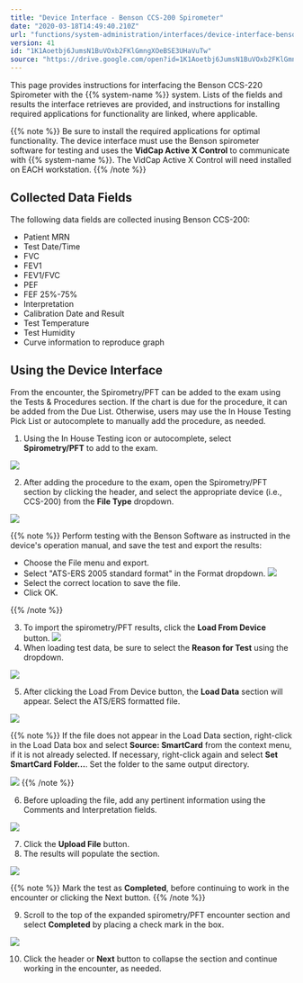 ```yaml
---
title: "Device Interface - Benson CCS-200 Spirometer"
date: "2020-03-18T14:49:40.210Z"
url: "functions/system-administration/interfaces/device-interface-benson-ccs-200-spirometer.html"
version: 41
id: "1K1Aoetbj6JumsN1BuVOxb2FKlGmngXOeBSE3UHaVuTw"
source: "https://drive.google.com/open?id=1K1Aoetbj6JumsN1BuVOxb2FKlGmngXOeBSE3UHaVuTw"
---
```

This page provides instructions for interfacing the Benson CCS-220 Spirometer with the {{% system-name %}} system. Lists of the fields and results the interface retrieves are provided, and instructions for installing required applications for functionality are linked, where applicable. 



{{% note %}} Be sure to install the required applications for optimal functionality. The device interface must use the Benson spirometer software for testing and uses the **VidCap Active X Control** to communicate with {{% system-name %}}. The VidCap Active X Control will need installed on EACH workstation. {{% /note %}}


## Collected Data Fields

The following data fields are collected inusing Benson CCS-200:

* Patient MRN
* Test Date/Time
* FVC
* FEV1
* FEV1/FVC
* PEF
* FEF 25%-75%
* Interpretation
* Calibration Date and Result
* Test Temperature
* Test Humidity
* Curve information to reproduce graph

## Using the Device Interface

From the encounter, the Spirometry/PFT can be added to the exam using the Tests & Procedures section. If the chart is due for the procedure, it can be added from the Due List. Otherwise, users may use the In House Testing Pick List or autocomplete to manually add the procedure, as needed.

1. Using the In House Testing icon or autocomplete, select <strong>Spirometry/PFT</strong> to add to the exam. 

![](device-interface-benson-ccs-200-spirometer.images/image3.png)

2. After adding the procedure to the exam, open the Spirometry/PFT section by clicking the header, and select the appropriate device (i.e., CCS-200) from the <strong>File Type</strong> dropdown.

![](device-interface-benson-ccs-200-spirometer.images/image10.png)

{{% note %}} Perform testing with the Benson Software as instructed in the device's operation manual, and save the test and export the results:

* Choose the File menu and export.
* Select "ATS-ERS 2005 standard format" in the Format dropdown. ![](device-interface-benson-ccs-200-spirometer.images/image6.png)
* Select the correct location to save the file.
* Click OK.

{{% /note %}}


3. To import the spirometry/PFT results, click the <strong>Load From Device</strong> button.  ![](device-interface-benson-ccs-200-spirometer.images/image2.png) 
4. When loading test data, be sure to select the <strong>Reason for Test</strong> using the dropdown.

![](device-interface-benson-ccs-200-spirometer.images/image8.png)

5. After clicking the Load From Device button, the <strong>Load Data</strong> section will appear. Select the ATS/ERS formatted file. 

![](device-interface-benson-ccs-200-spirometer.images/image5.png)

{{% note %}} If the file does not appear in the Load Data section, right-click in the Load Data box and select **Source: SmartCard** from the context menu, if it is not already selected. If necessary, right-click again and select **Set SmartCard Folder...**. Set the folder to the same output directory.

![](device-interface-benson-ccs-200-spirometer.images/image1.png) {{% /note %}}


6. Before uploading the file, add any pertinent information using the Comments and Interpretation fields.

![](device-interface-benson-ccs-200-spirometer.images/image7.png)

7. Click the <strong>Upload File</strong> button.
8. The results will populate the section.

![](device-interface-benson-ccs-200-spirometer.images/image4.png)



{{% note %}} Mark the test as **Completed**, before continuing to work in the encounter or clicking the Next button. {{% /note %}}


9. Scroll to the top of the expanded spirometry/PFT encounter section and select <strong>Completed</strong> by placing a check mark in the box.

![](device-interface-benson-ccs-200-spirometer.images/image9.png)

10. Click the header or <strong>Next</strong> button to collapse the section and continue working in the encounter, as needed.



